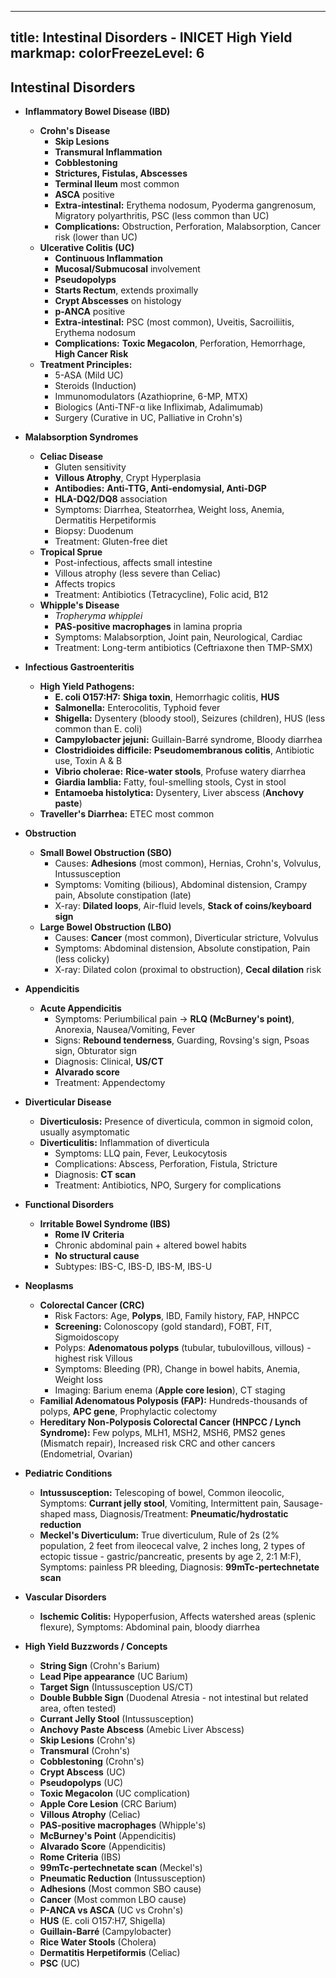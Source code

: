 
---
title: Intestinal Disorders - INICET High Yield
markmap:
  colorFreezeLevel: 6
---

## **Intestinal Disorders**

- **Inflammatory Bowel Disease (IBD)**
  - **Crohn's Disease**
    - **Skip Lesions**
    - **Transmural Inflammation**
    - **Cobblestoning**
    - **Strictures, Fistulas, Abscesses**
    - **Terminal Ileum** most common
    - **ASCA** positive
    - **Extra-intestinal:** Erythema nodosum, Pyoderma gangrenosum, Migratory polyarthritis, PSC (less common than UC)
    - **Complications:** Obstruction, Perforation, Malabsorption, Cancer risk (lower than UC)
  - **Ulcerative Colitis (UC)**
    - **Continuous Inflammation**
    - **Mucosal/Submucosal** involvement
    - **Pseudopolyps**
    - **Starts Rectum**, extends proximally
    - **Crypt Abscesses** on histology
    - **p-ANCA** positive
    - **Extra-intestinal:** PSC (most common), Uveitis, Sacroiliitis, Erythema nodosum
    - **Complications:** **Toxic Megacolon**, Perforation, Hemorrhage, **High Cancer Risk**
  - **Treatment Principles:**
    - 5-ASA (Mild UC)
    - Steroids (Induction)
    - Immunomodulators (Azathioprine, 6-MP, MTX)
    - Biologics (Anti-TNF-α like Infliximab, Adalimumab)
    - Surgery (Curative in UC, Palliative in Crohn's)

- **Malabsorption Syndromes**
  - **Celiac Disease**
    - Gluten sensitivity
    - **Villous Atrophy**, Crypt Hyperplasia
    - **Antibodies:** **Anti-TTG, Anti-endomysial, Anti-DGP**
    - **HLA-DQ2/DQ8** association
    - Symptoms: Diarrhea, Steatorrhea, Weight loss, Anemia, Dermatitis Herpetiformis
    - Biopsy: Duodenum
    - Treatment: Gluten-free diet
  - **Tropical Sprue**
    - Post-infectious, affects small intestine
    - Villous atrophy (less severe than Celiac)
    - Affects tropics
    - Treatment: Antibiotics (Tetracycline), Folic acid, B12
  - **Whipple's Disease**
    - *Tropheryma whipplei*
    - **PAS-positive macrophages** in lamina propria
    - Symptoms: Malabsorption, Joint pain, Neurological, Cardiac
    - Treatment: Long-term antibiotics (Ceftriaxone then TMP-SMX)

- **Infectious Gastroenteritis**
  - **High Yield Pathogens:**
    - **E. coli O157:H7:** **Shiga toxin**, Hemorrhagic colitis, **HUS**
    - **Salmonella:** Enterocolitis, Typhoid fever
    - **Shigella:** Dysentery (bloody stool), Seizures (children), HUS (less common than E. coli)
    - **Campylobacter jejuni:** Guillain-Barré syndrome, Bloody diarrhea
    - **Clostridioides difficile:** **Pseudomembranous colitis**, Antibiotic use, Toxin A & B
    - **Vibrio cholerae:** **Rice-water stools**, Profuse watery diarrhea
    - **Giardia lamblia:** Fatty, foul-smelling stools, Cyst in stool
    - **Entamoeba histolytica:** Dysentery, Liver abscess (**Anchovy paste**)
  - **Traveller's Diarrhea:** ETEC most common

- **Obstruction**
  - **Small Bowel Obstruction (SBO)**
    - Causes: **Adhesions** (most common), Hernias, Crohn's, Volvulus, Intussusception
    - Symptoms: Vomiting (bilious), Abdominal distension, Crampy pain, Absolute constipation (late)
    - X-ray: **Dilated loops**, Air-fluid levels, **Stack of coins/keyboard sign**
  - **Large Bowel Obstruction (LBO)**
    - Causes: **Cancer** (most common), Diverticular stricture, Volvulus
    - Symptoms: Abdominal distension, Absolute constipation, Pain (less colicky)
    - X-ray: Dilated colon (proximal to obstruction), **Cecal dilation** risk

- **Appendicitis**
  - **Acute Appendicitis**
    - Symptoms: Periumbilical pain -> **RLQ (McBurney's point)**, Anorexia, Nausea/Vomiting, Fever
    - Signs: **Rebound tenderness**, Guarding, Rovsing's sign, Psoas sign, Obturator sign
    - Diagnosis: Clinical, **US/CT**
    - **Alvarado score**
    - Treatment: Appendectomy

- **Diverticular Disease**
  - **Diverticulosis:** Presence of diverticula, common in sigmoid colon, usually asymptomatic
  - **Diverticulitis:** Inflammation of diverticula
    - Symptoms: LLQ pain, Fever, Leukocytosis
    - Complications: Abscess, Perforation, Fistula, Stricture
    - Diagnosis: **CT scan**
    - Treatment: Antibiotics, NPO, Surgery for complications

- **Functional Disorders**
  - **Irritable Bowel Syndrome (IBS)**
    - **Rome IV Criteria**
    - Chronic abdominal pain + altered bowel habits
    - **No structural cause**
    - Subtypes: IBS-C, IBS-D, IBS-M, IBS-U

- **Neoplasms**
  - **Colorectal Cancer (CRC)**
    - Risk Factors: Age, **Polyps**, IBD, Family history, FAP, HNPCC
    - **Screening:** Colonoscopy (gold standard), FOBT, FIT, Sigmoidoscopy
    - Polyps: **Adenomatous polyps** (tubular, tubulovillous, villous) - highest risk Villous
    - Symptoms: Bleeding (PR), Change in bowel habits, Anemia, Weight loss
    - Imaging: Barium enema (**Apple core lesion**), CT staging
  - **Familial Adenomatous Polyposis (FAP):** Hundreds-thousands of polyps, **APC gene**, Prophylactic colectomy
  - **Hereditary Non-Polyposis Colorectal Cancer (HNPCC / Lynch Syndrome):** Few polyps, MLH1, MSH2, MSH6, PMS2 genes (Mismatch repair), Increased risk CRC and other cancers (Endometrial, Ovarian)

- **Pediatric Conditions**
  - **Intussusception:** Telescoping of bowel, Common ileocolic, Symptoms: **Currant jelly stool**, Vomiting, Intermittent pain, Sausage-shaped mass, Diagnosis/Treatment: **Pneumatic/hydrostatic reduction**
  - **Meckel's Diverticulum:** True diverticulum, Rule of 2s (2% population, 2 feet from ileocecal valve, 2 inches long, 2 types of ectopic tissue - gastric/pancreatic, presents by age 2, 2:1 M:F), Symptoms: painless PR bleeding, Diagnosis: **99mTc-pertechnetate scan**

- **Vascular Disorders**
  - **Ischemic Colitis:** Hypoperfusion, Affects watershed areas (splenic flexure), Symptoms: Abdominal pain, bloody diarrhea

- **High Yield Buzzwords / Concepts**
  - **String Sign** (Crohn's Barium)
  - **Lead Pipe appearance** (UC Barium)
  - **Target Sign** (Intussusception US/CT)
  - **Double Bubble Sign** (Duodenal Atresia - not intestinal but related area, often tested)
  - **Currant Jelly Stool** (Intussusception)
  - **Anchovy Paste Abscess** (Amebic Liver Abscess)
  - **Skip Lesions** (Crohn's)
  - **Transmural** (Crohn's)
  - **Cobblestoning** (Crohn's)
  - **Crypt Abscess** (UC)
  - **Pseudopolyps** (UC)
  - **Toxic Megacolon** (UC complication)
  - **Apple Core Lesion** (CRC Barium)
  - **Villous Atrophy** (Celiac)
  - **PAS-positive macrophages** (Whipple's)
  - **McBurney's Point** (Appendicitis)
  - **Alvarado Score** (Appendicitis)
  - **Rome Criteria** (IBS)
  - **99mTc-pertechnetate scan** (Meckel's)
  - **Pneumatic Reduction** (Intussusception)
  - **Adhesions** (Most common SBO cause)
  - **Cancer** (Most common LBO cause)
  - **P-ANCA vs ASCA** (UC vs Crohn's)
  - **HUS** (E. coli O157:H7, Shigella)
  - **Guillain-Barré** (Campylobacter)
  - **Rice Water Stools** (Cholera)
  - **Dermatitis Herpetiformis** (Celiac)
  - **PSC** (UC)
